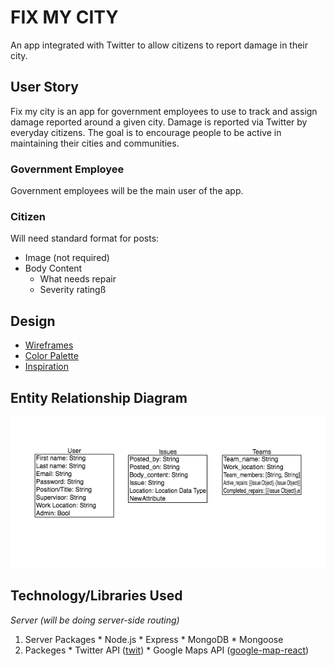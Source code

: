 # FIX MY CITY

An app integrated with Twitter to allow citizens to report damage in their city.

## User Story

Fix my city is an app for government employees to use to track and assign damage reported around a given city. Damage is reported via Twitter by everyday citizens. The goal is to encourage people to be active in maintaining their cities and communities.

### Government Employee

Government employees will be the main user of the app.

### Citizen

Will need standard format for posts:
  * Image (not required)
  * Body Content
    * What needs repair
    * Severity ratingß

## Design

  * [Wireframes](https://www.fluidui.com/editor/live/)
  * [Color Palette](https://coolors.co/f5f5f5-dbdbdb-5595cd-f7af8a-ffd08d)
  * [Inspiration](https://c2.staticflickr.com/4/3485/3761059311_68f6ba825c_b.jpg)


## Entity Relationship Diagram

![ERD](./githubpublic/ERD.jpg)

## Technology/Libraries Used

_Server (will be doing server-side routing)_

  1. Server Packages
    * Node.js
    * Express
    * MongoDB
    * Mongoose
  2. Packeges
    * Twitter API ([twit](https://github.com/ttezel/twit))
    * Google Maps API ([google-map-react](https://www.npmjs.com/package/google-map-react))
